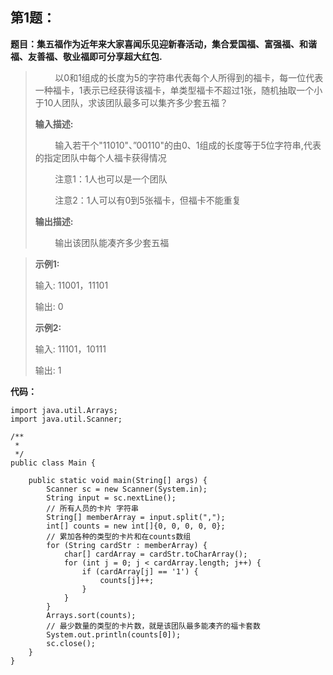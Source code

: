 ## 第1题：
**题目：集五福作为近年来大家喜闻乐见迎新春活动，集合爱国福、富强福、和谐福、友善福、敬业福即可分享超大红包.**
> &nbsp;&nbsp;&nbsp;&nbsp;&nbsp;&nbsp;&nbsp;&nbsp;以0和1组成的长度为5的字符串代表每个人所得到的福卡，每一位代表一种福卡，1表示已经获得该福卡，单类型福卡不超过1张，随机抽取一个小于10人团队，求该团队最多可以集齐多少套五福？
>
> **输入描述:**
>
> &nbsp;&nbsp;&nbsp;&nbsp;&nbsp;&nbsp;&nbsp;&nbsp;输入若干个"11010"、”00110"的由0、1组成的长度等于5位字符串,代表的指定团队中每个人福卡获得情况
>
> &nbsp;&nbsp;&nbsp;&nbsp;&nbsp;&nbsp;&nbsp;&nbsp;注意1：1人也可以是一个团队
>
> &nbsp;&nbsp;&nbsp;&nbsp;&nbsp;&nbsp;&nbsp;&nbsp;注意2：1人可以有0到5张福卡，但福卡不能重复
>
> **输出描述:**
>
> &nbsp;&nbsp;&nbsp;&nbsp;&nbsp;&nbsp;&nbsp;&nbsp;输出该团队能凑齐多少套五福

> **示例1:**
>
> 输入:
> 11001，11101
>
> 输出:
> 0
>
> **示例2:**
>
> 输入:
> 11101，10111
>
> 输出:
> 1

**代码：**
```
import java.util.Arrays;
import java.util.Scanner;
 
/**
 * 
 */
public class Main {
 
    public static void main(String[] args) {
        Scanner sc = new Scanner(System.in);
        String input = sc.nextLine();
        // 所有人员的卡片 字符串
        String[] memberArray = input.split(",");
        int[] counts = new int[]{0, 0, 0, 0, 0};
        // 累加各种的类型的卡片和在counts数组
        for (String cardStr : memberArray) {
            char[] cardArray = cardStr.toCharArray();
            for (int j = 0; j < cardArray.length; j++) {
                if (cardArray[j] == '1') {
                    counts[j]++;
                }
            }
        }
        Arrays.sort(counts);
        // 最少数量的类型的卡片数，就是该团队最多能凑齐的福卡套数
        System.out.println(counts[0]);
        sc.close();
    }
}
```
